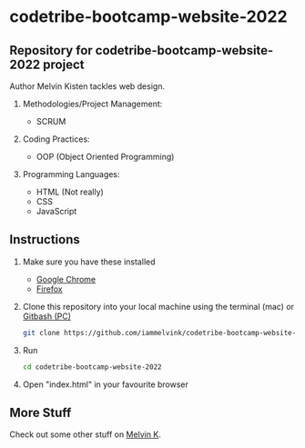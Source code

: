 # codetribe-bootcamp-website-2022

## Repository for codetribe-bootcamp-website-2022 project

Author Melvin Kisten tackles web design.

1. Methodologies/Project Management:
   - SCRUM

2. Coding Practices:
   - OOP (Object Oriented Programming)

3. Programming Languages:
   - HTML (Not really)
   - CSS
   - JavaScript

## Instructions

1. Make sure you have these installed

   - [Google Chrome](https://www.google.com/chrome/ 'Google Chrome')
   - [Firefox](https://www.mozilla.org/en-GB/firefox/download/thanks/ 'Firefox')

2. Clone this repository into your local machine using the terminal (mac) or
   [Gitbash (PC)](https://git-scm.com/download/win 'Gitbash (PC)')

   ```sh
   git clone https://github.com/iammelvink/codetribe-bootcamp-website-2022.git
   ```

3. Run

   ```sh
   cd codetribe-bootcamp-website-2022
   ```

4. Open "index.html" in your favourite browser

## More Stuff

Check out some other stuff on
[Melvin K](https://github.com/iammelvink 'Melvin K GitHub page').
